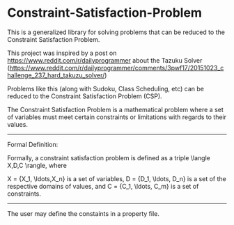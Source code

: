 # Constraint-Satisfaction-Problem
This is a generalized library for solving problems that can be reduced to the Constraint Satisfaction Problem.

This project was inspired by a post on https://www.reddit.com/r/dailyprogrammer about the Tazuku Solver (https://www.reddit.com/r/dailyprogrammer/comments/3pwf17/20151023_challenge_237_hard_takuzu_solver/)

Problems like this (along with Sudoku, Class Scheduling, etc) can be reduced to the Constraint Satisfaction Problem (CSP).

The Constraint Satisfaction Problem is a mathematical problem where a set of variables must meet certain constraints or limitations with regards to their values.


----
Formal Definition:

Formally, a constraint satisfaction problem is defined as a triple \langle X,D,C \rangle, where

X = \{X_1, \ldots,X_n\} is a set of variables,
D = \{D_1, \ldots, D_n\} is a set of the respective domains of values, and
C = \{C_1, \ldots, C_m\} is a set of constraints.

----

The user may define the constaints in a property file.
